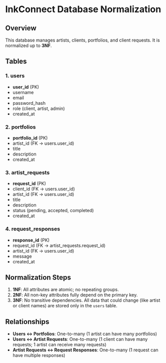 # InkConnect Database Normalization

## Overview
This database manages artists, clients, portfolios, and client requests. It is normalized up to **3NF**.

## Tables

### 1. users
- **user_id** (PK)
- username
- email
- password_hash
- role (client, artist, admin)
- created_at

### 2. portfolios
- **portfolio_id** (PK)
- artist_id (FK → users.user_id)
- title
- description
- created_at

### 3. artist_requests
- **request_id** (PK)
- client_id (FK → users.user_id)
- artist_id (FK → users.user_id)
- title
- description
- status (pending, accepted, completed)
- created_at

### 4. request_responses
- **response_id** (PK)
- request_id (FK → artist_requests.request_id)
- artist_id (FK → users.user_id)
- message
- created_at

## Normalization Steps

1. **1NF**: All attributes are atomic; no repeating groups.
2. **2NF**: All non-key attributes fully depend on the primary key.
3. **3NF**: No transitive dependencies. All data that could change (like artist or client names) are stored only in the `users` table.

## Relationships

- **Users ↔ Portfolios**: One-to-many (1 artist can have many portfolios)
- **Users ↔ Artist Requests**: One-to-many (1 client can have many requests; 1 artist can receive many requests)
- **Artist Requests ↔ Request Responses**: One-to-many (1 request can have multiple responses)
